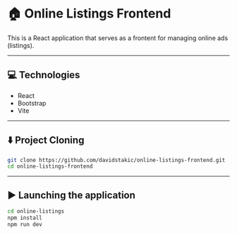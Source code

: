 # 🏠 Online Listings Frontend

This is a React application that serves as a frontent for managing online ads (listings).

---

## 💻 Technologies

- React
- Bootstrap
- Vite

---

## ⬇️ Project Cloning

```bash
git clone https://github.com/davidstakic/online-listings-frontend.git
cd online-listings-frontend
```

---


## ▶️ Launching the application
```bash
cd online-listings
npm install
npm run dev
```
